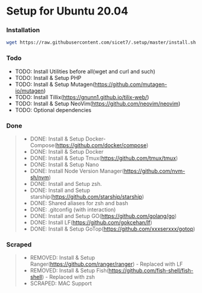# Setup for Ubuntu 20.04
### Installation
```bash
wget https://raw.githubusercontent.com/sicet7/.setup/master/install.sh -O- | sh
```


### Todo
* TODO: Install Utilities before all(wget and curl and such)
* TODO: Install & Setup PHP
* TODO: Install & Setup Mutagen(https://github.com/mutagen-io/mutagen)
* TODO: Install Tillix(https://gnunn1.github.io/tilix-web/)
* TODO: Install & Setup NeoVim(https://github.com/neovim/neovim)
* TODO: Optional dependencies


### Done

> * DONE: Install & Setup Docker-Compose(https://github.com/docker/compose)
> * DONE: Install & Setup Docker
> * DONE: Install & Setup Tmux(https://github.com/tmux/tmux)
> * DONE: Install & Setup Nano
> * DONE: Install Node Version Manager(https://github.com/nvm-sh/nvm)
> * DONE: Install and Setup zsh.
> * DONE: Install and Setup starship(https://github.com/starship/starship)
> * DONE: Shared aliases for zsh and bash
> * DONE: .gitconfig (with interaction)
> * DONE: Install and Setup GO(https://github.com/golang/go)
> * DONE: Install LF(https://github.com/gokcehan/lf)
> * DONE: Install & Setup GoTop(https://github.com/xxxserxxx/gotop)

### Scraped

> * REMOVED: Install & Setup Ranger(https://github.com/ranger/ranger) - Replaced with LF
> * REMOVED: Install & Setup Fish(https://github.com/fish-shell/fish-shell) - Replaced with zsh
> * SCRAPED: MAC Support

